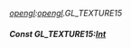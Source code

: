 _[opengl](../../modules/opengl/opengl-module.md):[opengl](../../modules/opengl/opengl-module.md).GL\_TEXTURE15_
##### Const GL\_TEXTURE15:[Int](../../modules/wonkey/wonkey-types-int.md)
